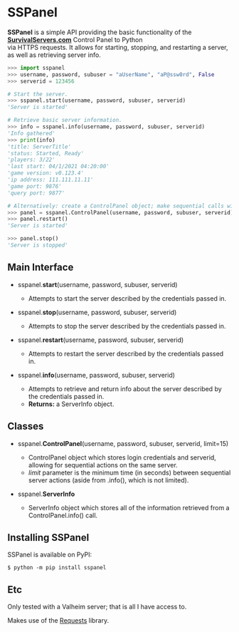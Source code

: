 # SSPanel

**SSPanel** is a simple API providing the basic functionality of the **[SurvivalServers.com](https://www.survivalservers.com/)** Control Panel to Python  
via HTTPS requests. It allows for starting, stopping, and restarting a server, as well as retrieving server info.  

```python
>>> import sspanel
>>> username, password, subuser = "aUserName", "aP@ssw0rd", False
>>> serverid = 123456

# Start the server. 
>>> sspanel.start(username, password, subuser, serverid)
'Server is started'

# Retrieve basic server information.
>>> info = sspanel.info(username, password, subuser, serverid)
'Info gathered'
>>> print(info)
'title: ServerTitle'
'status: Started, Ready'
'players: 3/22'
'last start: 04/1/2021 04:20:00'
'game version: v0.123.4'
'ip address: 111.111.11.11'
'game port: 9876'
'query port: 9877'

# Alternatively: create a ControlPanel object; make sequential calls with the same server. 
>>> panel = sspanel.ControlPanel(username, password, subuser, serverid)
>>> panel.restart()
'Server is started'

>>> panel.stop()
'Server is stopped'

```

## Main Interface

- sspanel.**start**(username, password, subuser, serverid)  
    - Attempts to start the server described by the credentials passed in.

- sspanel.**stop**(username, password, subuser, serverid)  
    - Attempts to stop the server described by the credentials passed in.

- sspanel.**restart**(username, password, subuser, serverid)  
    - Attempts to restart the server described by the credentials passed in.

- sspanel.**info**(username, password, subuser, serverid)  
    - Attempts to retrieve and return info about the server described by the credentials passed in.
    - **Returns:** a ServerInfo object.

## Classes

- sspanel.**ControlPanel**(username, password, subuser, serverid, limit=15)  
    - ControlPanel object which stores login credentials and serverid, allowing for sequential actions on the same server. 
    - *limit* parameter is the minimum time (in seconds) between sequential server actions (aside from .info(), which is not limited).

- sspanel.**ServerInfo**  
    - ServerInfo object which stores all of the information retrieved from a ControlPanel.info() call.


## Installing SSPanel

SSPanel is available on PyPI:

```console
$ python -m pip install sspanel
```

## Etc

Only tested with a Valheim server; that is all I have access to. 

Makes use of the [Requests](https://github.com/psf/requests) library.
